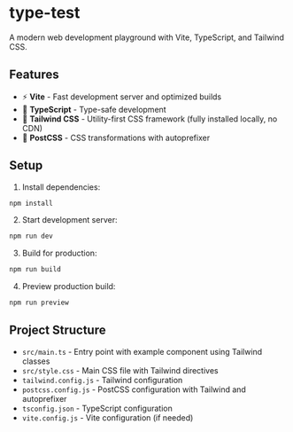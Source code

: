 # type-test

A modern web development playground with Vite, TypeScript, and Tailwind CSS.

## Features

- ⚡ **Vite** - Fast development server and optimized builds
- 📘 **TypeScript** - Type-safe development
- 🎨 **Tailwind CSS** - Utility-first CSS framework (fully installed locally, no CDN)
- 🔧 **PostCSS** - CSS transformations with autoprefixer

## Setup

1. Install dependencies:
```bash
npm install
```

2. Start development server:
```bash
npm run dev
```

3. Build for production:
```bash
npm run build
```

4. Preview production build:
```bash
npm run preview
```

## Project Structure

- `src/main.ts` - Entry point with example component using Tailwind classes
- `src/style.css` - Main CSS file with Tailwind directives
- `tailwind.config.js` - Tailwind configuration
- `postcss.config.js` - PostCSS configuration with Tailwind and autoprefixer
- `tsconfig.json` - TypeScript configuration
- `vite.config.js` - Vite configuration (if needed)
